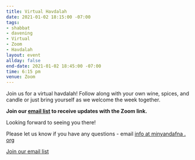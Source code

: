```yaml
---
title: Virtual Havdalah
date: 2021-01-02 18:15:00 -07:00
tags:
- shabbat
- davening
- Virtual
- Zoom
- Havdalah
layout: event
allday: false
end-date: 2021-01-02 18:45:00 -07:00
time: 6:15 pm
venue: Zoom
---
```

Join us for a virtual havdalah! Follow along with your own wine, spices, and candle or just bring yourself as we welcome the week together.

**Join our [email list](https://minyandafna.us10.list-manage.com/subscribe/post?u=2362730bb4a286a15bc1d5d60&id=b75fd77b41) to receive updates with the Zoom link.**

Looking forward to seeing you there!

Please let us know if you have any questions - email [info at minyandafna . org](mailto:info@minyandafna.org)

<a href="https://minyandafna.us10.list-manage.com/subscribe/post?u=2362730bb4a286a15bc1d5d60&id=b75fd77b41L" style="margin-right: 10px" class="btn btn-primary">Join our email list</a>
